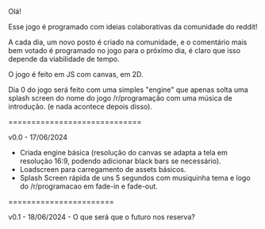 Olá!

Esse jogo é programado com ideias colaborativas da comunidade do reddit!

A cada dia, um novo posto é criado na comunidade, e o comentário mais bem votado é programado no jogo para o próximo dia, é claro que isso depende da viabilidade de tempo.

O jogo é feito em JS com canvas, em 2D.

Dia 0 do jogo será feito com uma simples "engine" que apenas solta uma splash screen do nome do jogo /r/programação com uma música de introdução. (e nada acontece depois disso).

=============================

v0.0 - 17/06/2024

- Criada engine básica (resolução do canvas se adapta a tela em resolução 16:9, podendo adicionar black bars se necessário).
- Loadscreen para carregamento de assets básicos.
- Splash Screen rápida de uns 5 segundos com musiquinha tema e logo do /r/programacao em fade-in e fade-out.

=======================

v0.1 - 18/06/2024 - O que será que o futuro nos reserva?
